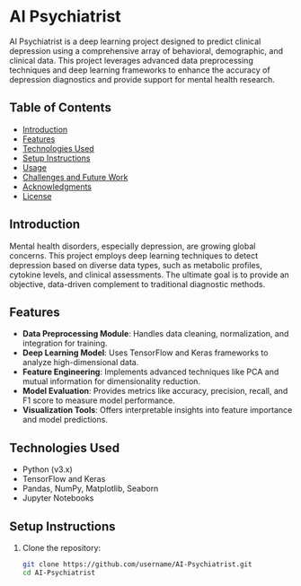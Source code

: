 # AI Psychiatrist

AI Psychiatrist is a deep learning project designed to predict clinical depression using a comprehensive array of behavioral, demographic, and clinical data. This project leverages advanced data preprocessing techniques and deep learning frameworks to enhance the accuracy of depression diagnostics and provide support for mental health research.

## Table of Contents

- [Introduction](#introduction)
- [Features](#features)
- [Technologies Used](#technologies-used)
- [Setup Instructions](#setup-instructions)
- [Usage](#usage)
- [Challenges and Future Work](#challenges-and-future-work)
- [Acknowledgments](#acknowledgments)
- [License](#license)

## Introduction

Mental health disorders, especially depression, are growing global concerns. This project employs deep learning techniques to detect depression based on diverse data types, such as metabolic profiles, cytokine levels, and clinical assessments. The ultimate goal is to provide an objective, data-driven complement to traditional diagnostic methods.

## Features

- **Data Preprocessing Module**: Handles data cleaning, normalization, and integration for training.
- **Deep Learning Model**: Uses TensorFlow and Keras frameworks to analyze high-dimensional data.
- **Feature Engineering**: Implements advanced techniques like PCA and mutual information for dimensionality reduction.
- **Model Evaluation**: Provides metrics like accuracy, precision, recall, and F1 score to measure model performance.
- **Visualization Tools**: Offers interpretable insights into feature importance and model predictions.

## Technologies Used

- Python (v3.x)
- TensorFlow and Keras
- Pandas, NumPy, Matplotlib, Seaborn
- Jupyter Notebooks

## Setup Instructions

1. Clone the repository:
   ```bash
   git clone https://github.com/username/AI-Psychiatrist.git
   cd AI-Psychiatrist

